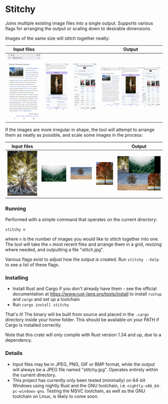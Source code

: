 
# Stitchy

Joins multiple existing image files into a single output. Supports various flags for
arranging the output or scaling down to desirable dimensions.

Images of the same size will stitch together neatly:

| Input files | | | Output |
| --- | --- | --- | --- |
| ![Sample 1](./images/demo/Screen1.jpg) | ![Sample 2](./images/demo/Screen2.jpg) | ![Sample 3](./images/demo/Screen3.jpg) | ![Sample Output](./images/demo/ScreenStitch.jpg) |

If the images are more irregular in shape, the tool will attempt to arrange them
as neatly as possible, and scale some images in the process:

| Input files | | | | Output |
| --- | --- | --- | --- | --- |
| ![Sample 1](./images/demo/Tree1.jpg) | ![Sample 2](./images/demo/Tree2.jpg) | ![Sample 3](./images/demo/Tree3.jpg) | ![Sample 3](./images/demo/Tree4.jpg) | ![Sample Output](./images/demo/TreeStitch.jpg) |

### Running

Performed with a simple command that operates on the current directory:

`stitchy n`

where `n` is the number of images you would like to stitch together into one. The tool
will take the `n` most recent files and arrange them in a grid, resizing where needed,
and outputting a file "stitch.jpg".

Various flags exist to adjust how the output is created. Run `stitchy --help` to see a list
of these flags.

### Installing

- Install Rust and Cargo if you don't already have them - see the official documentation
  at https://www.rust-lang.org/tools/install to install `rustup` and `cargo` and set up a
  toolchain
- Run `cargo install stitchy`

That's it! The binary will be built from source and placed in the `.cargo` directory
inside your home folder. This should be available on your PATH if Cargo is installed
correctly.

Note that this crate will only compile with Rust version 1.34 and up, due to a dependency.

### Details

- Input files may be in JPEG, PNG, GIF or BMP format, while the output will always be a JPEG
  file named "stitchy.jpg". Operates entirely within the current directory.
- This project has currently only been tested (minimally) on 64-bit Windows using nightly Rust
  and the GNU toolchain, i.e. `nightly-x86_64-pc-windows-gnu`. Testing the MSVC toolchain, as
  well as the GNU toolchain on Linux, is likely to come soon.
